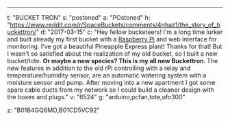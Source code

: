 ---
t: "BUCKET TRON"
s: "postoned"
a: "POstoned"
h: "https://www.reddit.com/r/SpaceBuckets/comments/4nhaz1/the_story_of_buckettron/"
d: "2017-03-15"
c: "Hey fellow bucketeers! I'm a long time lurker and built already my first bucket with a <a href='http://amzn.to/2ntxwiZ'>Raspberry Pi</a> and web interface for monitoring. I've got a beautiful Pineapple Express plant! Thanks for that! But I wasn't so satisfied about the realization of my old bucket, so I built a new bucket/tote. <strong>Or maybe a new species? This is my all new Buckettron. </strong>The new features in addition to the old rPi controlling with a relay and temperature/humidity sensor, are an automatic watering system with a moisture sensor and pump. After moving into a new apartment I got some spare cable ducts from my network so I could build a cleaner design with the boxes and plugs."
v: "6524"
g: "arduino,pcfan,tote,ufo300"

z: "B01B4GQ6MO,B01CD5VC92"
